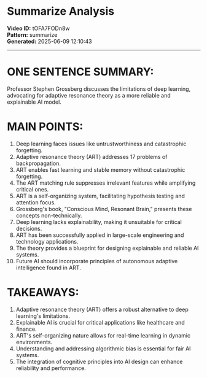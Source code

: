 # Summarize Analysis

**Video ID:** tOFA7FODn8w  
**Pattern:** summarize  
**Generated:** 2025-06-09 12:10:43  

---

# ONE SENTENCE SUMMARY:
Professor Stephen Grossberg discusses the limitations of deep learning, advocating for adaptive resonance theory as a more reliable and explainable AI model.

# MAIN POINTS:
1. Deep learning faces issues like untrustworthiness and catastrophic forgetting.
2. Adaptive resonance theory (ART) addresses 17 problems of backpropagation.
3. ART enables fast learning and stable memory without catastrophic forgetting.
4. The ART matching rule suppresses irrelevant features while amplifying critical ones.
5. ART is a self-organizing system, facilitating hypothesis testing and attention focus.
6. Grossberg's book, "Conscious Mind, Resonant Brain," presents these concepts non-technically.
7. Deep learning lacks explainability, making it unsuitable for critical decisions.
8. ART has been successfully applied in large-scale engineering and technology applications.
9. The theory provides a blueprint for designing explainable and reliable AI systems.
10. Future AI should incorporate principles of autonomous adaptive intelligence found in ART.

# TAKEAWAYS:
1. Adaptive resonance theory (ART) offers a robust alternative to deep learning's limitations.
2. Explainable AI is crucial for critical applications like healthcare and finance.
3. ART's self-organizing nature allows for real-time learning in dynamic environments.
4. Understanding and addressing algorithmic bias is essential for fair AI systems.
5. The integration of cognitive principles into AI design can enhance reliability and performance.